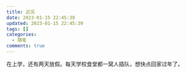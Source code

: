 ```yaml
---
title: 近况
date: 2023-01-15 22:45:39
updated: 2023-01-15 22:45:39
tags: []
categories:
  - 随笔
comments: true
---
```

在上学，还有两天放假。每天学校食堂都一窝人插队，想快点回家过年了。